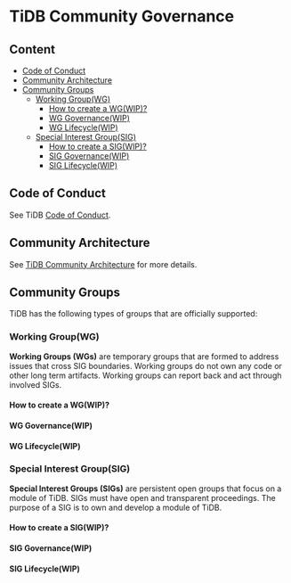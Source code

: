# TiDB Community Governance

## Content

<!-- vim-markdown-toc GFM -->

* [Code of Conduct](#code-of-conduct)
* [Community Architecture](#community-architecture)
* [Community Groups](#community-groups)
    * [Working Group(WG)](#working-groupwg)
        * [How to create a WG(WIP)?](#how-to-create-a-wgwip)
        * [WG Governance(WIP)](#wg-governancewip)
        * [WG Lifecycle(WIP)](#wg-lifecyclewip)
    * [Special Interest Group(SIG)](#special-interest-groupsig)
        * [How to create a SIG(WIP)?](#how-to-create-a-sigwip)
        * [SIG Governance(WIP)](#sig-governancewip)
        * [SIG Lifecycle(WIP)](#sig-lifecyclewip)

<!-- vim-markdown-toc -->

## Code of Conduct

See TiDB [Code of Conduct](../CODE_OF_CONDUCT.md).

## Community Architecture

See [TiDB Community Architecture](../architecture/README.md) for more details.

## Community Groups

TiDB has the following types of groups that are officially supported:

### Working Group(WG)

**Working Groups (WGs)** are temporary groups that are formed to address issues
that cross SIG boundaries. Working groups do not own any code or other long
term artifacts. Working groups can report back and act through involved SIGs.

#### How to create a WG(WIP)?

#### WG Governance(WIP)

#### WG Lifecycle(WIP)

### Special Interest Group(SIG)

**Special Interest Groups (SIGs)** are persistent open groups that focus on a
module of TiDB. SIGs must have open and transparent proceedings. The purpose of
a SIG is to own and develop a module of TiDB.

#### How to create a SIG(WIP)?

#### SIG Governance(WIP)

#### SIG Lifecycle(WIP)
